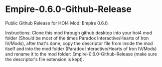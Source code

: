 # Empire-0.6.0-Github-Release
 Public Github Release for HOI4 Mod: Empire 0.6.0, 
 
Instructions: Clone this mod through github desktop into your hoi4 mod folder (Should be most of the times Paradox Interactive/Hearts of Iron IV/Mods), after that's done, copy the descriptor file from inside the mod itself and into the mod folder (Paradox Interactive/Hearts of Iron IV/Mods) and rename it to the mod folder: Empire-0.6.0-Github-Release (make sure the descriptor's file extension is kept).
